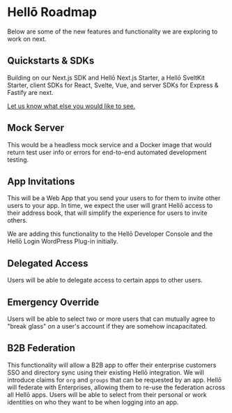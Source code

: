 # Hellō Roadmap

Below are some of the new features and functionality we are exploring to work on next. 

## Quickstarts & SDKs

Building on our Next.js SDK and Hellō Next.js Starter, a Hellō SveltKit Starter, client SDKs for React, Svelte, Vue, and server SDKs for Express & Fastify are next. 

[Let us know what else you would like to see.](https://github.com/hellocoop/hello.dev/discussions/53)

## Mock Server

This would be a headless mock service and a Docker image that would return test user info or errors for end-to-end automated development testing.

## App Invitations

This will be a Web App that you send your users to for them to invite other users to your app. In time, we expect the user will grant Hellō access to their address book, that will simplify the experience for users to invite others.

We are adding this functionality to the Hellō Developer Console and the Hellō Login WordPress Plug-in initially.

## Delegated Access

Users will be able to delegate access to certain apps to other users.

## Emergency Override

Users will be able to select two or more users that can mutually agree to "break glass" on a user's account if they are somehow incapacitated. 

## B2B Federation

This functionality will allow a B2B app to offer their enterprise customers SSO and directory sync using their existing Hellō integration. We will introduce claims for `org` and `groups` that can be requested by an app. Hellō will federate with Enterprises, allowing them to re-use the federation across all Hellō apps. Users will be able to select from their personal or work identities on who they want to be when logging into an app.




